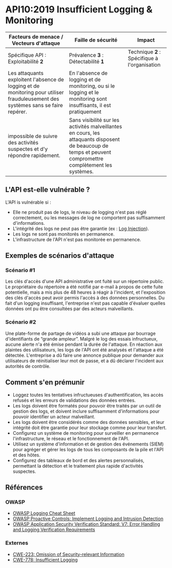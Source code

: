 API10:2019 Insufficient Logging & Monitoring
============================================

| Facteurs de menace / Vecteurs d'attaque | Faille de sécurité | Impact |
| - | - | - |
| Spécifique API : Exploitabilité **2** | Prévalence **3** : Détectabilité **1** | Technique **2** : Spécifique à l'organisation |
| Les attaquants exploitent l'absence de logging et de monitoring pour utiliser frauduleusement des systèmes sans se faire repérer. | En l'absence de logging et de monitoring, ou si le logging et le monitoring sont insuffisants, il est pratiquement
impossible de suivre des activités suspectes et d'y répondre rapidement. | Sans visibilité sur les activités malveillantes en cours, les attaquants disposent de beaucoup de temps et peuvent compromettre complètement les systèmes. |

## L'API est-elle vulnérable ?

L'API is vulnérable si :

* Elle ne produit pas de logs, le niveau de logging n'est pas réglé
  correctement, ou les messages de log ne comportent pas suffisamment
  d'informations.
* L'intégrité des logs ne peut pas être garantie (ex : [Log Injection][1]).
* Les logs ne sont pas monitorés en permanence.
* L'infrastructure de l'API n'est pas monitorée en permanence.

## Exemples de scénarios d'attaque

### Scénario #1

Les clés d'accès d'une API administrative ont fuité sur un répertoire public.
Le propriétaire du répertoire a été notifié par e-mail à propos de cette fuite
potentielle, mais a mis plus de 48 heures à réagir à l'incident, et
l'exposition des clés d'accès peut avoir permis l'accès à des données
personnelles. Du fait d'un logging insuffisant, l'entreprise n'est pas capable
d'évaluer quelles données ont pu être consultées par des acteurs malveillants.

### Scénario #2

Une plate-forme de partage de vidéos a subi une attaque par bourrage
d'identifiants de “grande ampleur”. Malgré le log des essais infructueux,
aucune alerte n'a été émise pendant la durée de l'attaque. En réaction aux
plaintes des utilisateurs, les logs de l'API ont été analysés et l'attaque a
été détectée. L'entreprise a dû faire une annonce publique pour demander aux
utilisateurs de réinitialiser leur mot de passe, et a dû déclarer l'incident
aux autorités de contrôle.

## Comment s'en prémunir

* Loggez toutes les tentatives infructueuses d'authentification, les accès
  refusés et les erreurs de validations des données entrées.
* Les logs doivent être formatés pour pouvoir être traités par un outil de
  gestion des logs, et doivent inclure suffisamment d'informations pour pouvoir
  identifier un acteur malveillant.
* Les logs doivent être considérés comme des données sensibles, et leur
  intégrité doit être garantie pour leur stockage comme pour leur transfert.
* Configurez un système de monitoring pour surveiller en permanence
  l'infrastructure, le réseau et le fonctionnement de l'API.
* Utilisez un système d'information et de gestion des événements (SIEM) pour
  agréger et gérer les logs de tous les composants de la pile et l'API et des
  hôtes.
* Configurez des tableaux de bord et des alertes personnalisés, permettant la
  détection et le traitement plus rapide d'activités suspectes.

## Références

### OWASP

* [OWASP Logging Cheat Sheet][2]
* [OWASP Proactive Controls: Implement Logging and Intrusion Detection][3]
* [OWASP Application Security Verification Standard: V7: Error Handling and
  Logging Verification Requirements][4]

### Externes

* [CWE-223: Omission of Security-relevant Information][5]
* [CWE-778: Insufficient Logging][6]

[1]: https://www.owasp.org/index.php/Log_Injection
[2]: https://www.owasp.org/index.php/Logging_Cheat_Sheet
[3]: https://www.owasp.org/index.php/OWASP_Proactive_Controls
[4]: https://github.com/OWASP/ASVS/blob/master/4.0/en/0x15-V7-Error-Logging.md
[5]: https://cwe.mitre.org/data/definitions/223.html
[6]: https://cwe.mitre.org/data/definitions/778.html
